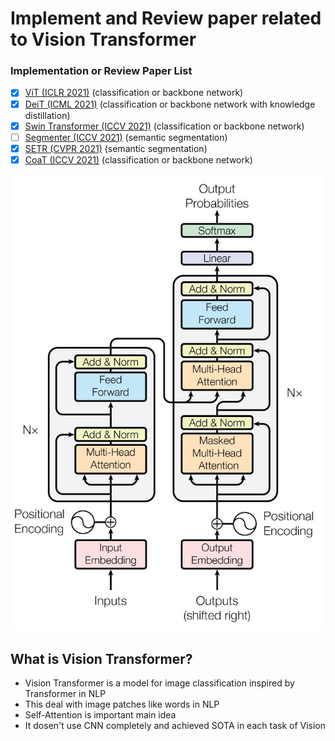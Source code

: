 # Implement and Review paper related to Vision Transformer

### Implementation or Review Paper List
- [x] [ViT (ICLR 2021)](https://github.com/Sangh0/Vision-Transformer/tree/main/ViT) (classification or backbone network)
- [x] [DeiT (ICML 2021)](https://github.com/Sangh0/Vision-Transformer/tree/main/DeiT) (classification or backbone network with knowledge distillation)
- [x] [Swin Transformer (ICCV 2021)](https://github.com/Sangh0/Vision-Transformer/tree/main/SwinTransformer) (classification or backbone network)
- [ ] [Segmenter (ICCV 2021)](https://github.com/Sangh0/Vision-Transformer/tree/main/Segmenter) (semantic segmentation)
- [x] [SETR (CVPR 2021)](https://github.com/Sangh0/Vision-Transformer/tree/main/SETR) (semantic segmentation)
- [x] [CoaT (ICCV 2021)](https://github.com/Sangh0/Vision-Transformer/tree/main/SETR) (classification or backbone network)  

<img src = "https://github.com/Sangh0/Vision-Transformer/blob/main/ViT/figure/Transformer.JPG?raw=true" width=500>

## What is Vision Transformer?  

- Vision Transformer is a model for image classification inspired by Transformer in NLP  
- This deal with image patches like words in NLP
- Self-Attention is important main idea 
- It dosen't use CNN completely and achieved SOTA in each task of Vision 